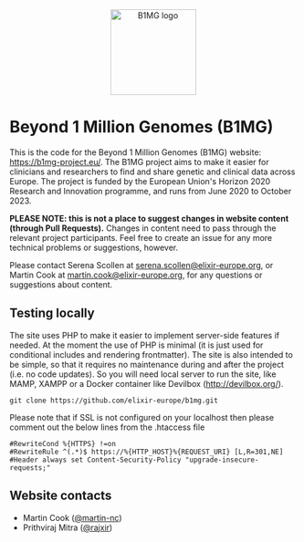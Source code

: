 <div align="center">
  <img src="https://b1mg-project.eu/images/b1mg-logo.png" alt="B1MG logo" width="150" />
</div>

# Beyond 1 Million Genomes (B1MG)

This is the code for the Beyond 1 Million Genomes (B1MG) website: https://b1mg-project.eu/. The B1MG project aims to make it easier for clinicians and researchers to find and  share genetic and clinical data across Europe. The project is funded by the European Union's Horizon 2020 Research and Innovation programme, and runs from June 2020 to October 2023.

**PLEASE NOTE: this is not a place to suggest changes in website content (through Pull Requests).** Changes in content need to pass through the relevant project participants. Feel free to create an issue for any more technical problems or suggestions, however.

Please contact Serena Scollen at serena.scollen@elixir-europe.org, or Martin Cook at martin.cook@elixir-europe.org, for
any questions or suggestions about content.

## Testing locally

The site uses PHP to make it easier to implement server-side features if needed. At the moment the use of PHP is minimal (it is just used for conditional includes and rendering frontmatter). The site is also intended to be simple, so that it requires no maintenance during and after the project (i.e. no code updates). So you will need local server to run the site, like MAMP, XAMPP or a Docker container like Devilbox (http://devilbox.org/). 

```
git clone https://github.com/elixir-europe/b1mg.git
```

Please note that if SSL is not configured on your localhost then please comment out the below lines from the .htaccess file
```
#RewriteCond %{HTTPS} !=on
#RewriteRule ^(.*)$ https://%{HTTP_HOST}%{REQUEST_URI} [L,R=301,NE]
#Header always set Content-Security-Policy "upgrade-insecure-requests;"
```

## Website contacts

* Martin Cook ([@martin-nc](https://github.com/martin-nc)) 
* Prithviraj Mitra ([@rajxir](https://github.com/rajxir))
